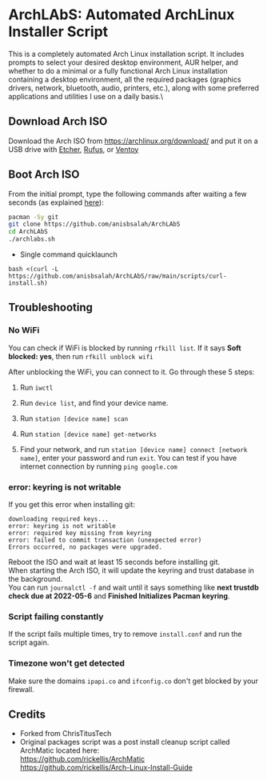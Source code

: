 # ArchLAbS: Automated ArchLinux Installer Script

This is a completely automated Arch Linux installation script. It includes prompts to select your desired desktop environment, AUR helper, and whether to do a minimal or a fully functional Arch Linux installation containing a desktop environment, all the required packages (graphics drivers, network, bluetooth, audio, printers, etc.), along with some preferred applications and utilities I use on a daily basis.\

## Download Arch ISO

Download the Arch ISO from <https://archlinux.org/download/> and put it on a USB drive with [Etcher](https://www.balena.io/etcher/), [Rufus](https://rufus.ie/en/), or [Ventoy](https://www.ventoy.net/en/index.html)

## Boot Arch ISO

From the initial prompt, type the following commands after waiting a few seconds (as explained [here](#error-keyring-is-not-writable)):

```bash
pacman -Sy git
git clone https://github.com/anisbsalah/ArchLAbS
cd ArchLAbS
./archlabs.sh
```

* Single command quicklaunch

```
bash <(curl -L https://github.com/anisbsalah/ArchLAbS/raw/main/scripts/curl-install.sh)
```
## Troubleshooting

### **No WiFi**

You can check if WiFi is blocked by running `rfkill list`.
If it says **Soft blocked: yes**, then run `rfkill unblock wifi`

After unblocking the WiFi, you can connect to it. Go through these 5 steps:

1. Run `iwctl`

2. Run `device list`, and find your device name.

3. Run `station [device name] scan`

4. Run `station [device name] get-networks`

5. Find your network, and run `station [device name] connect [network name]`, enter your password and run `exit`. You can test if you have internet connection by running `ping google.com`

### **error: keyring is not writable**
If you get this error when installing git:
```
downloading required keys...
error: keyring is not writable
error: required key missing from keyring
error: failed to commit transaction (unexpected error)
Errors occurred, no packages were upgraded.
```
Reboot the ISO and wait at least 15 seconds before installing git. \
When starting the Arch ISO, it will update the keyring and trust database in the background. \
You can run `journalctl -f` and wait until it says something like **next trustdb check due at 2022-05-6** and **Finished Initializes Pacman keyring**.

### **Script failing constantly**
If the script fails multiple times, try to remove `install.conf` and run the script again.

### **Timezone won't get detected**
Make sure the domains `ipapi.co` and `ifconfig.co` don't get blocked by your firewall.

## Credits
- Forked from ChrisTitusTech
- Original packages script was a post install cleanup script called ArchMatic located here:\
https://github.com/rickellis/ArchMatic \
https://github.com/rickellis/Arch-Linux-Install-Guide
